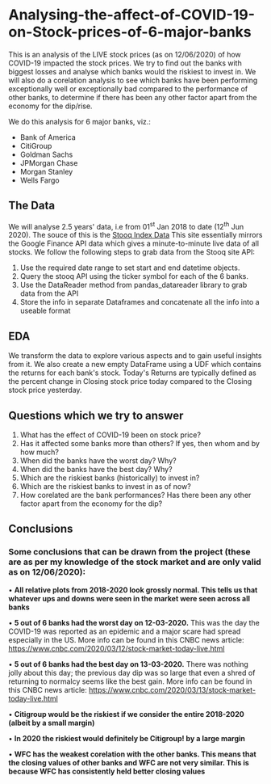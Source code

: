# Analysing-the-affect-of-COVID-19-on-Stock-prices-of-6-major-banks

This is an analysis of the LIVE stock prices (as on 12/06/2020) of how COVID-19 impacted the stock prices. We try to find out the banks with biggest losses and analyse which banks would the riskiest to invest in. We will also do a corelation analysis to see which banks have been performing exceptionally well or exceptionally bad compared to the performance of other banks, to determine if there has been any other factor apart from the economy for the dip/rise.

We do this analysis for 6 major banks, viz.:
*  Bank of America
* CitiGroup
* Goldman Sachs
* JPMorgan Chase
* Morgan Stanley
* Wells Fargo

## The Data

We will analyse 2.5 years' data, i.e from 01<sup>st</sup> Jan 2018 to date (12<sup>th</sup> Jun 2020). The souce of this is the [Stooq Index Data](https://pandas-datareader.readthedocs.io/en/latest/remote_data.html) This site essentially mirrors the Google Finance API data which gives a minute-to-minute live data of all stocks. We follow the following steps to grab data from the Stooq site API:
1. Use the required date range to set start and end datetime objects.
2. Query the stooq API using the ticker symbol for each of the 6 banks.
3. Use the DataReader method from pandas_datareader library to grab data from the API
4. Store the info in separate Dataframes and concatenate all the info into a useable format

## EDA

We transform the data to explore various aspects and to gain useful insights from it. We also create a new empty DataFrame using a UDF which contains the returns for each bank's stock. Today's Returns are typically defined as the percent change in Closing stock price today compared to the Closing stock price yesterday.

## Questions which we try to answer

1. What has the effect of COVID-19 been on stock price?
2. Has it affected some banks more than others? If yes, then whom and by how much?
3. When did the banks have the worst day? Why?
4. When did the banks have the best day? Why?
5. Which are the riskiest banks (historically) to invest in?
6. Which are the riskiest banks to invest in as of now?
7. How corelated are the bank performances? Has there been any other factor apart from the economy for the dip?

## Conclusions
### Some conclusions that can be drawn from the project (these are as per my knowledge of the stock market and are only valid as on 12/06/2020):

• **All relative plots from 2018-2020 look grossly normal. This tells us that whatever ups and downs were seen in the market were seen across all banks**

• **5 out of 6 banks had the worst day on 12-03-2020.**
This was the day the COVID-19 was reported as an epidemic and a major scare had spread especially in the US. More info can be found in this CNBC news article: https://www.cnbc.com/2020/03/12/stock-market-today-live.html

• **5 out of 6 banks had the best day on 13-03-2020.**
There was nothing jolly about this day; the previous day dip was so large that even a shred of returning to normalcy seems like the best gain. More info can be found in this CNBC news article: https://www.cnbc.com/2020/03/13/stock-market-today-live.html

• **Citigroup would be the riskiest if we consider the entire 2018-2020 (albeit by a small margin)**

• **In 2020 the riskiest would definitely be Citigroup! by a large margin**

• **WFC has the weakest corelation with the other banks. This means that the closing values of other banks and WFC are not very similar. This is because WFC has consistently held better closing values**
